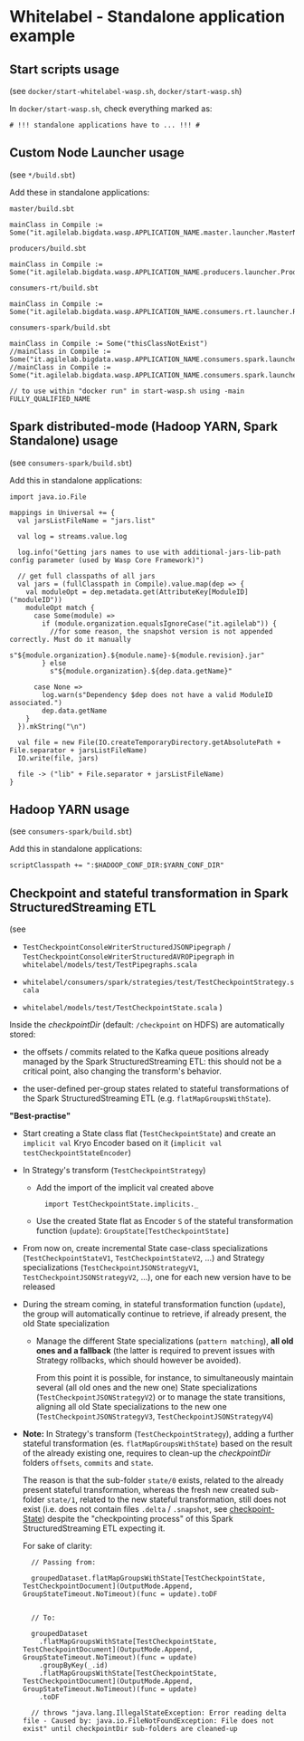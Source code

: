 # Whitelabel - Standalone application example

## Start scripts usage
(see `docker/start-whitelabel-wasp.sh`, `docker/start-wasp.sh`)

In `docker/start-wasp.sh`, check everything marked as:

    # !!! standalone applications have to ... !!! #

## Custom Node Launcher usage
(see `*/build.sbt`)

Add these in standalone applications:

`master/build.sbt`

    mainClass in Compile := Some("it.agilelab.bigdata.wasp.APPLICATION_NAME.master.launcher.MasterNodeLauncher")

`producers/build.sbt`

    mainClass in Compile := Some("it.agilelab.bigdata.wasp.APPLICATION_NAME.producers.launcher.ProducersNodeLauncher")

`consumers-rt/build.sbt`

    mainClass in Compile := Some("it.agilelab.bigdata.wasp.APPLICATION_NAME.consumers.rt.launcher.RtConsumersNodeLauncher")

`consumers-spark/build.sbt`

    mainClass in Compile := Some("thisClassNotExist")
    //mainClass in Compile := Some("it.agilelab.bigdata.wasp.APPLICATION_NAME.consumers.spark.launcher.SparkConsumersStreamingNodeLauncher")
    //mainClass in Compile := Some("it.agilelab.bigdata.wasp.APPLICATION_NAME.consumers.spark.launcher.SparkConsumersBatchNodeLauncher")

    // to use within "docker run" in start-wasp.sh using -main FULLY_QUALIFIED_NAME

## Spark distributed-mode (Hadoop YARN, Spark Standalone) usage
(see `consumers-spark/build.sbt`)

Add this in standalone applications:
    
    import java.io.File
    
    mappings in Universal += {
      val jarsListFileName = "jars.list"
    
      val log = streams.value.log
    
      log.info("Getting jars names to use with additional-jars-lib-path config parameter (used by Wasp Core Framework)")
    
      // get full classpaths of all jars
      val jars = (fullClasspath in Compile).value.map(dep => {
        val moduleOpt = dep.metadata.get(AttributeKey[ModuleID]("moduleID"))
        moduleOpt match {
          case Some(module) =>
            if (module.organization.equalsIgnoreCase("it.agilelab")) {
              //for some reason, the snapshot version is not appended correctly. Must do it manually
              s"${module.organization}.${module.name}-${module.revision}.jar"
            } else
              s"${module.organization}.${dep.data.getName}"
    
          case None =>
            log.warn(s"Dependency $dep does not have a valid ModuleID associated.")
            dep.data.getName
        }
      }).mkString("\n")
    
      val file = new File(IO.createTemporaryDirectory.getAbsolutePath + File.separator + jarsListFileName)
      IO.write(file, jars)
    
      file -> ("lib" + File.separator + jarsListFileName)
    }


## Hadoop YARN usage
(see `consumers-spark/build.sbt`)

Add this in standalone applications:

    scriptClasspath += ":$HADOOP_CONF_DIR:$YARN_CONF_DIR"
    
## Checkpoint and stateful transformation in Spark StructuredStreaming ETL

(see

- `TestCheckpointConsoleWriterStructuredJSONPipegraph` / `TestCheckpointConsoleWriterStructuredAVROPipegraph` in `whitelabel/models/test/TestPipegraphs.scala`

- `whitelabel/consumers/spark/strategies/test/TestCheckpointStrategy.scala`

- `whitelabel/models/test/TestCheckpointState.scala`
)

Inside the *checkpointDir* (default: `/checkpoint` on HDFS) are automatically stored:
 
- the offsets / commits related to the Kafka queue positions already managed by the Spark StructuredStreaming ETL: this should not be a critical point, also changing the transform's behavior.

- the user-defined per-group states related to stateful transformations of the Spark StructuredStreaming ETL (e.g. `flatMapGroupsWithState`).

**"Best-practise"**

- Start creating a State class flat (`TestCheckpointState`) and create an `implicit val` Kryo Encoder based on it (`implicit val testCheckpointStateEncoder`)

- In Strategy's transform (`TestCheckpointStrategy`)
    - Add the import of the implicit val created above

            import TestCheckpointState.implicits._
    
    - Use the created State flat as Encoder `S` of the stateful transformation function (`update`): `GroupState[TestCheckpointState]`

- From now on, create incremental State case-class specializations (`TestCheckpointStateV1`, `TestCheckpointStateV2`, ...) and Strategy specializations (`TestCheckpointJSONStrategyV1`, `TestCheckpointJSONStrategyV2`, ...), one for each new version have to be released

- During the stream coming, in stateful transformation function (`update`), the group will automatically continue to retrieve, if already present, the old State specialization
    - Manage the different State specializations (`pattern matching`), **all old ones and a fallback** (the latter is required to prevent issues with Strategy rollbacks, which should however be avoided).
    
      From this point it is possible, for instance, to simultaneously maintain several (all old ones and the new one) State specializations (`TestCheckpointJSONStrategyV2`) or to manage the state transitions, aligning all old State specializations to the new one (`TestCheckpointJSONStrategyV3`, `TestCheckpointJSONStrategyV4`)
        
- **Note:** In Strategy's transform (`TestCheckpointStrategy`), adding a further stateful transformation (es. `flatMapGroupsWithState`) based on the result of the already existing one, requires to clean-up the *checkpointDir* folders `offsets`, `commits` and `state`.
            
    The reason is that the sub-folder `state/0` exists, related to the already present stateful transformation, whereas the fresh new created sub-folder `state/1`, related to the new stateful transformation,
    still does not exist (i.e. does not contain files `.delta` / `.snapshot`, see [checkpoint-State](../documentation/checkpoint.md#state)) despite the "checkpointing process" of this Spark StructuredStreaming ETL expecting it.

    For sake of clarity:

        // Passing from:
        
        groupedDataset.flatMapGroupsWithState[TestCheckpointState, TestCheckpointDocument](OutputMode.Append, GroupStateTimeout.NoTimeout)(func = update).toDF


        // To:
        
        groupedDataset
          .flatMapGroupsWithState[TestCheckpointState, TestCheckpointDocument](OutputMode.Append, GroupStateTimeout.NoTimeout)(func = update)
          .groupByKey(_.id)
          .flatMapGroupsWithState[TestCheckpointState, TestCheckpointDocument](OutputMode.Append, GroupStateTimeout.NoTimeout)(func = update)
          .toDF
         
        // throws "java.lang.IllegalStateException: Error reading delta file - Caused by: java.io.FileNotFoundException: File does not exist" until checkpointDir sub-folders are cleaned-up